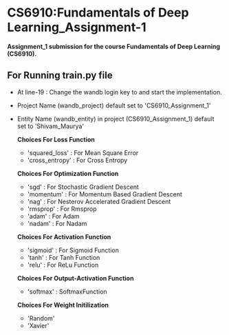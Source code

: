 # CS6910:Fundamentals of Deep Learning_Assignment-1
**Assignment_1 submission for the course Fundamentals of Deep Learning (CS6910).**
## For Running train.py file
* At line-19 : Change the wandb login key to and start the implementation.
* Project Name (wandb_project) default set to 'CS6910_Assignment_1'
* Entity Name (wandb_entity) in project (CS6910_Assignment_1) default set to 'Shivam_Maurya'

  **Choices For Loss Function**
  * 'squared_loss' : For Mean Square Error
  * 'cross_entropy' : For Cross Entropy

  **Choices For Optimization Function**
  * 'sgd' : For Stochastic Gradient Descent
  * 'momentum' : For Momentum Based Gradient Descent
  * 'nag' : For Nesterov Accelerated Gradient Descent
  * 'rmsprop' : For Rmsprop
  * 'adam' : For Adam
  * 'nadam' : For Nadam

  **Choices For Activation Function**
  * 'sigmoid' : For Sigmoid Function
  * 'tanh' : For Tanh Function
  * 'relu' : For ReLu Function

  **Choices For Output-Activation Function**
  * 'softmax' : SoftmaxFunction
  
  **Choices For Weight Initilization**
  * 'Random' 
  * 'Xavier'
